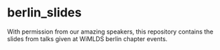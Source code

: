 # berlin_slides

With permission from our amazing speakers, this repository contains the slides from talks given at WiMLDS berlin chapter events.


